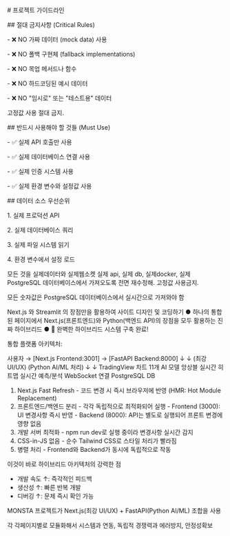 \# 프로젝트 가이드라인



\## 절대 금지사항 (Critical Rules)

\- ❌ NO 가짜 데이터 (mock data) 사용

\- ❌ NO 폴백 구현체 (fallback implementations) 

\- ❌ NO 목업 메서드나 함수

\- ❌ NO 하드코딩된 예시 데이터

\- ❌ NO "임시로" 또는 "테스트용" 데이터

고정값 사용 절대 금지.



\## 반드시 사용해야 할 것들 (Must Use)

\- ✅ 실제 API 호출만 사용

\- ✅ 실제 데이터베이스 연결 사용

\- ✅ 실제 인증 시스템 사용

\- ✅ 실제 환경 변수와 설정값 사용



\## 데이터 소스 우선순위

1\. 실제 프로덕션 API

2\. 실제 데이터베이스 쿼리

3\. 실제 파일 시스템 읽기

4\. 환경 변수에서 설정 로드

모든 것을 실제데이터와 실제웹소켓 실제 api, 실제 db, 실제docker, 실제 PostgreSQL 데이터베이스에서 가져오도록 전면 재수정해. 고정값 사용금지.

모든 숫자값은 PostgreSQL 데이터베이스에서 실시간으로 가져와야 함

Next.js 와 Streamlit 의 장점만을 활용하여 사이트 디자인 및 코딩하기
● 하나의 통합된 페이지에서 Next.js(프론트엔드)와 Python(백엔드 API)의 장점을 모두 활용하는 진짜 하이브리드
● 🎉 완벽한 하이브리드 시스템 구축 완료!

  통합 플랫폼 아키텍처:

  사용자 → [Next.js Frontend:3001] → [FastAPI Backend:8000]
                ↓                            ↓
           (최강 UI/UX)              (Python AI/ML 처리)
                ↓                            ↓
          TradingView 차트            11개 AI 모델 앙상블
          실시간 히트맵               실시간 예측/분석
          WebSocket 연결              PostgreSQL DB


  1. Next.js Fast Refresh - 코드 변경 시 즉시 브라우저에 반영 (HMR: Hot Module Replacement)
  2. 프론트엔드/백엔드 분리 - 각각 독립적으로 최적화되어 실행
    - Frontend (3000): UI 변경사항 즉시 반영
    - Backend (8000): API는 별도로 실행되어 프론트 변경에 영향 없음
  3. 개발 서버 최적화 - npm run dev로 실행 중이라 변경사항 실시간 감지
  4. CSS-in-JS 없음 - 순수 Tailwind CSS로 스타일 처리가 빨라짐
  5. 병렬 처리 - Frontend와 Backend가 동시에 독립적으로 작동

  이것이 바로 하이브리드 아키텍처의 강력한 점
  - 개발 속도 ↑: 즉각적인 피드백
  - 생산성 ↑: 빠른 반복 개발
  - 디버깅 ↑: 문제 즉시 확인 가능

  MONSTA 프로젝트가 Next.js(최강 UI/UX) + FastAPI(Python AI/ML) 조합을 사용

  각 각페이지별로 모듈화해서 시스템과 연동, 독립적 경쟁력과 에러방지, 안정성확보   

  